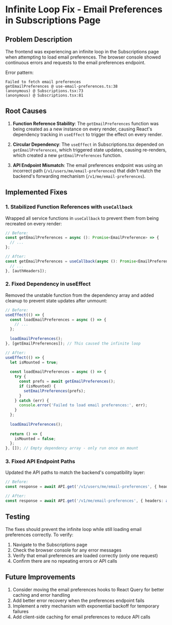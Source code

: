 # Infinite Loop Fix - Email Preferences in Subscriptions Page

## Problem Description

The frontend was experiencing an infinite loop in the Subscriptions page when attempting to load email preferences. The browser console showed continuous errors and requests to the email preferences endpoint.

Error pattern:
```
Failed to fetch email preferences 
getEmailPreferences @ use-email-preferences.ts:38
(anonymous) @ Subscriptions.tsx:73
(anonymous) @ Subscriptions.tsx:81
```

## Root Causes

1. **Function Reference Stability**: The `getEmailPreferences` function was being created as a new instance on every render, causing React's dependency tracking in `useEffect` to trigger the effect on every render.

2. **Circular Dependency**: The `useEffect` in Subscriptions.tsx depended on `getEmailPreferences`, which triggered state updates, causing re-renders, which created a new `getEmailPreferences` function.

3. **API Endpoint Mismatch**: The email preferences endpoint was using an incorrect path (`/v1/users/me/email-preferences`) that didn't match the backend's forwarding mechanism (`/v1/me/email-preferences`).

## Implemented Fixes

### 1. Stabilized Function References with `useCallback`

Wrapped all service functions in `useCallback` to prevent them from being recreated on every render:

```typescript
// Before:
const getEmailPreferences = async (): Promise<EmailPreference> => {
  // ...
};

// After:
const getEmailPreferences = useCallback(async (): Promise<EmailPreference> => {
  // ...
}, [authHeaders]);
```

### 2. Fixed Dependency in useEffect

Removed the unstable function from the dependency array and added cleanup to prevent state updates after unmount:

```typescript
// Before:
useEffect(() => {
  const loadEmailPreferences = async () => {
    // ...
  };
  
  loadEmailPreferences();
}, [getEmailPreferences]); // This caused the infinite loop

// After:
useEffect(() => {
  let isMounted = true;
  
  const loadEmailPreferences = async () => {
    try {
      const prefs = await getEmailPreferences();
      if (isMounted) {
        setEmailPreferences(prefs);
      }
    } catch (err) {
      console.error('Failed to load email preferences:', err);
    }
  };
  
  loadEmailPreferences();
  
  return () => {
    isMounted = false;
  };
}, []); // Empty dependency array - only run once on mount
```

### 3. Fixed API Endpoint Paths

Updated the API paths to match the backend's compatibility layer:

```typescript
// Before:
const response = await API.get('/v1/users/me/email-preferences', { headers: authHeaders() });

// After:
const response = await API.get('/v1/me/email-preferences', { headers: authHeaders() });
```

## Testing

The fixes should prevent the infinite loop while still loading email preferences correctly. To verify:

1. Navigate to the Subscriptions page
2. Check the browser console for any error messages
3. Verify that email preferences are loaded correctly (only one request)
4. Confirm there are no repeating errors or API calls

## Future Improvements

1. Consider moving the email preferences hooks to React Query for better caching and error handling
2. Add better error recovery when the preferences endpoint fails
3. Implement a retry mechanism with exponential backoff for temporary failures
4. Add client-side caching for email preferences to reduce API calls